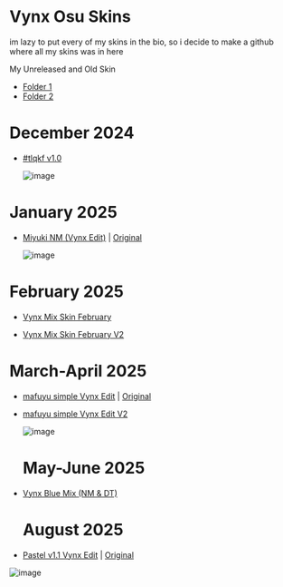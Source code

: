 # Vynx Osu Skins

im lazy to put every of my skins in the bio, so i decide to make a github where all my skins was in here



My Unreleased and Old Skin
* [Folder 1](https://www.mediafire.com/folder/7z9ud67wn2ur1/ItxHirome+Skins)
* [Folder 2](https://www.mediafire.com/folder/ujn5cz997uhqz/osu!+Skin)



# December 2024

* [#tlqkf v1.0](https://skins.osuck.net/skins/3321?v=0)

  ![image](https://skins.osuck.net/images/screenshots/4f0d2907b798a851fb7f82476272f025_xs.webp)

# January 2025

* [Miyuki NM (Vynx Edit)](https://link.issou.best/skin/26356) | [Original](https://skins.osuck.net/skins/3040?v=0)

  ![image](https://i.ytimg.com/vi_webp/OadHnNyVFQc/mqdefault.webp)

# February 2025

* [Vynx Mix Skin February](https://www.mediafire.com/file/hnpf3osrsqfy9s5/Vynx_Mix_Skin_February.osk/file)

* [Vynx Mix Skin February V2](https://www.mediafire.com/file/n6k9poo5dtoz26u/-_Vynx_Mix_Skin_February.osk/file)

# March-April 2025

* [mafuyu simple Vynx Edit](https://www.mediafire.com/file/i712vokhn4u6k1e/mafuyu_simple_Vynx_Edit.osk/file) | [Original](https://skins.osuck.net/skins/3802?v=0)
  
* [mafuyu simple Vynx Edit V2](https://www.mediafire.com/file/2plngvsy9hwcm35/mafuyu_simple_Vynx_Edit_V2.osk/file)

  ![image](https://skins.osuck.net/images/screenshots/50ed061d0084551caa3b7d4ec7a26b26_xs.webp)

  # May-June 2025

* [Vynx Blue Mix (NM & DT)](https://www.mediafire.com/folder/l37r1xjy4sut9/Vynx+Blue+Mix)

  # August 2025

* [Pastel v1.1 Vynx Edit](https://www.mediafire.com/folder/cfh96ikhgsqlx/Pastel+v1.1+Edit) | [Original](https://compendium.skinship.xyz/2024-08-07/1959731)

 ![image](https://i.ppy.sh/3263016a2203363aa4f2146231646d0c502108b4/68747470733a2f2f692e6962622e636f2f4350507142644e2f70617374656c2d6261636b67726f756e642e706e67)
